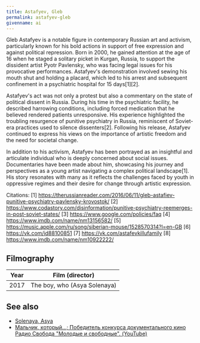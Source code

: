 ```yaml
---
title: Astafyev, Gleb
permalink: astafyev-gleb
givenname: ai
---
```


Gleb Astafyev is a notable figure in contemporary Russian art and activism, particularly known for his bold actions in support of free expression and against political repression. Born in 2000, he gained attention at the age of 16 when he staged a solitary picket in Kurgan, Russia, to support the dissident artist Pyotr Pavlensky, who was facing legal issues for his provocative performances. Astafyev's demonstration involved sewing his mouth shut and holding a placard, which led to his arrest and subsequent confinement in a psychiatric hospital for 15 days[1][2].

Astafyev's act was not only a protest but also a commentary on the state of political dissent in Russia. During his time in the psychiatric facility, he described harrowing conditions, including forced medication that he believed rendered patients unresponsive. His experience highlighted the troubling resurgence of punitive psychiatry in Russia, reminiscent of Soviet-era practices used to silence dissenters[2]. Following his release, Astafyev continued to express his views on the importance of artistic freedom and the need for societal change.

In addition to his activism, Astafyev has been portrayed as an insightful and articulate individual who is deeply concerned about social issues. Documentaries have been made about him, showcasing his journey and perspectives as a young artist navigating a complex political landscape[1]. His story resonates with many as it reflects the challenges faced by youth in oppressive regimes and their desire for change through artistic expression.

Citations:
[1] https://therussianreader.com/2016/06/11/gleb-astafiev-punitive-psychiatry-pavlensky-krovostok/
[2] https://www.codastory.com/disinformation/punitive-psychiatry-reemerges-in-post-soviet-states/
[3] https://www.google.com/policies/faq
[4] https://www.imdb.com/name/nm13156582/
[5] https://music.apple.com/ru/song/siberian-mouse/1528570314?l=en-GB
[6] https://vk.com/id88100851
[7] https://vk.com/astafevkillufamily
[8] https://www.imdb.com/name/nm10922222/

## Filmography

|Year|Film (director)|
|-|-|
|2017|The boy, who (Asya Solenaya)|

## See also

+ [Solenaya, Asya](solenaya-asya)
+ [Мальчик, который...; Победитель конкурса документального кино Радио Свобода "Молодые и свободные". (YouTube)](https://www.youtube.com/watch?time_continue=827&v=XxILAiY-jwI)
